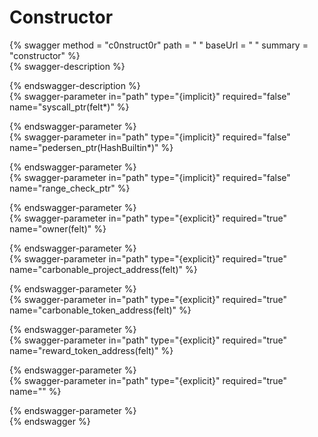 
Constructor
===========
  
{% swagger method = "c0nstruct0r" path = " " baseUrl = " " summary = "constructor" %}  
{% swagger-description %}  
  
{% endswagger-description %}  
{% swagger-parameter in="path" type="{implicit}" required="false" name="syscall_ptr(felt*)" %}  
  
{% endswagger-parameter %}  
{% swagger-parameter in="path" type="{implicit}" required="false" name="pedersen_ptr(HashBuiltin*)" %}  
  
{% endswagger-parameter %}  
{% swagger-parameter in="path" type="{implicit}" required="false" name="range_check_ptr" %}  
  
{% endswagger-parameter %}  
{% swagger-parameter in="path" type="{explicit}" required="true" name="owner(felt)" %}  
  
{% endswagger-parameter %}  
{% swagger-parameter in="path" type="{explicit}" required="true" name="carbonable_project_address(felt)" %}  
  
{% endswagger-parameter %}  
{% swagger-parameter in="path" type="{explicit}" required="true" name="carbonable_token_address(felt)" %}  
  
{% endswagger-parameter %}  
{% swagger-parameter in="path" type="{explicit}" required="true" name="reward_token_address(felt)" %}  
  
{% endswagger-parameter %}  
{% swagger-parameter in="path" type="{explicit}" required="true" name="" %}  
  
{% endswagger-parameter %}  
{% endswagger %}